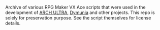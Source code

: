 Archive of various RPG Maker VX Ace scripts that were used in the development of [ARCH ULTRA](https://rpgmaker.net/games/10795/), [Dymunia](https://rpgmaker.net/games/11406/) and other projects. 
This repo is solely for preservation purpose.  See the script themselves for license details.
